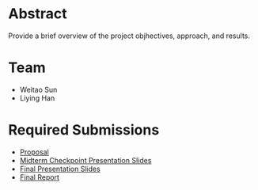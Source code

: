 # Abstract

Provide a brief overview of the project objhectives, approach, and results.

# Team

* Weitao Sun
* Liying Han

# Required Submissions

* [Proposal](proposal)
* [Midterm Checkpoint Presentation Slides](http://)
* [Final Presentation Slides](http://)
* [Final Report](report)
